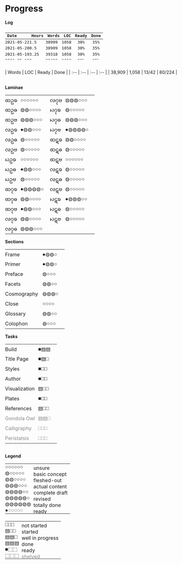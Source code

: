 # Progress

<style>
    @font-face {
      font-family: "DejaVuSerif";
      src: url("./fonts/DejaVuSerif.ttf") format("truetype");
      font-weight: 400;
      font-style: normal;
    }

	html {
		position: static;
	}
	body {
		max-width: 1024px;
	}
	    @media only screen and (max-width: 479px) {
	    	body {
	    		padding: 12px;
	    	}
	    }

	#about {
		display: none;
	}

	p {
		margin-bottom: 8px;
	}
	.bloop {
		font-family: "DejaVuSerif";
	}
	.later {
		opacity: 0.5;
	}

	table {
	    max-width: 100%;
	}

	.summary table {
		width: 400px;
	}

	.updates {
		max-height: 100px;
	    overflow-y: scroll;
	    margin-top: 12px;
	    margin-bottom: 32px;
	    font-size: smaller;
	    font-family: monospace;
	}
		.updates table td,
		.updates table tr {
			padding: 0;
			height: 20px;
		    line-height: 0;
		}
	    @media only screen and (max-width: 479px) {
			.updates table th:nth-child(5),
			.updates table td:nth-child(5) {
				display: none;
			}
	    }

	.progress-wrap, .legend {
		display: flex;
	    max-width: 100%;
	}
	.progress-wrap {
		margin: 32px 0;
	}
	    @media only screen and (max-width: 1023px) {
	    	.progress-wrap, .legend {
		    	display: block;
	    	}
	    }

	.updates table,
	.progress-wrap table {
		width: 400px;
	}
	    @media only screen and (max-width: 479px) {
			.updates table,
			.progress-wrap table {
				width: calc(100vw - 32px);
			}
			.progress-wrap table:first-child {
				width: 380px;
			}
	    }
		.progress-wrap div + div table {
			width: 250px;
		}
		/* writing CSS for markdown-generated HTML sucks*/
		.progress-wrap div + div + div table {
			width: 275px;
		}
		    @media only screen and (max-width: 479px) {
				.progress-wrap div + div table {
					width: 100% !important;
				}
			}
		table td,
		table tr {
			padding: 0;
			height: 32px;
		    line-height: 0;
		}
		.progress-wrap table td:nth-child(2n+1) {
			padding-right: 10px;
		}
		.progress-wrap table td:nth-child(2n) {
			padding-right: 20px;
		}
		    @media only screen and (max-width: 1023px) {
				table td:last-child {
					padding-right: 0;
				}
		    }
		    @media only screen and (max-width: 479px) {
				.progress-wrap table td {
					padding-right: 5px !important;
				}
		    }

.legend table {
	margin-bottom: 24px;
}
	.legend table:first-child {
		margin-right: 32px;
	}
	.legend table td:first-child {
		font-family: "DejaVuSerif";
	}
	.legend table td:nth-child(2) {
		position: relative;
	    top: 3px;
	}
	.legend table tr,
	.legend table td {
		padding: 0 8px 0 0;
		height: auto;
	    line-height: unset;
	}
</style>

<div><p><b>Log</b></p></div>

<div class="updates">

|Date      |Hours|Words|<span title="lines of code">LOC</span>|Ready|Done|
| :-- | :-- | :-- | :-- | :-: | :-: |
|2021-05-22|1.5 |38909|1058|30%|35%|13|80|53|27|
|2021-05-20|0.5 |38909|1058|30%|35%|13|80|53|27|
|2021-05-19|3.25|39318|1058|30%|35%|13|80|53|27|
|2021-05-18|2   |38420|1058|30%|35%|13|79|53|26|
|2021-05-13|1.5 |39783|1058|30%|35%|13|79|53|26|
|2021-05-12|1.25|41226|1056|30%|35%|13|80|53|27|
|2021-05-11|1   |41202|1054|28%|35%|13|80|53|27|
|2021-05-08|1   |41297|1049|27%|35%|13|81|53|28|
|2021-05-07|1.25|41297|1038|27%|35%|13|81|53|28|
|2021-05-06|1.5 |41108|1038|25%|34%|12|80|53|27|
|2021-05-05|0.25|41011|1038|23%|34%|11|80|53|27|
|2021-05-04|1   |40986|1037|23%|34%|11|80|53|27|
|2021-05-03|0.25|40947|1028|23%|34%|11|80|53|27|
|2021-05-02|0.75|40947|1018|23%|34%|11|80|53|27|
|2021-05-01|1.25|40797|1018|23%|34%|11|80|53|27|
|2021-04-30|0.25|40085|1018|23%|34%|11|78|53|25|
|2021-04-29|1   |40045|1018|23%|34%|11|78|53|25|
|2021-04-28|0.5 |39976|1018|23%|33%|11|77|52|25|
|2021-04-27|0.5 |39886|1018|23%|33%|11|77|52|25|
|2021-04-26|0.75|39681|1018|23%|33%|11|76|51|25|
|2021-04-25|0.5 |39485|1018|23%|33%|11|76|51|25|
|2021-04-24|0.5 |39364|1015|23%|33%|11|76|51|25|
|2021-04-23|1.25|39298|1015|23%|33%|11|76|51|25|
|2021-04-22|1.5 |39150|1015|21%|33%|10|76|51|25|
|2021-04-21|0.75|39128|1005|21%|33%|10|75|50|25|
|2021-04-20|0.25|38815|1005|21%|32%|10|74|49|25|
|2021-04-19|0.25|38814|1005|21%|32%|10|74|49|25|
|2021-04-18|0.25|38520|1005|21%|32%|10|74|49|25|
|2021-04-13|0.25|38418|1005|21%|32%|10|74|49|25|
|2021-04-12|0.25|38337|1005|21%|32%|10|74|49|25|
|2021-04-10|0.25|38265|1005|21%|32%|10|74|49|25|
|2021-04-09|0.25|38210|1005|21%|32%|10|74|49|25|
|2021-04-08|0.25|38178|1005|21%|32%|10|74|49|25|
|2021-04-04|1   |37897|1009|21%|32%|10|74|49|25|
|2021-04-03|0.5 |37872|1001|21%|32%|10|73|48|25|
|2021-04-02|0.5 |37693|997 |19%|31%|9 |72|47|25|
|2021-04-01|0.75|37769|997 |19%|31%|9 |72|47|25|
|2021-03-30|0.5 |37581|997 |19%|31%|9 |72|47|25|
|2021-03-29|0.5 |37510|997 |19%|31%|9 |72|47|25|
|2021-03-19|0.75|37130|997 |19%|31%|9 |72|47|25|
|2021-03-18|1   |37036|997 |19%|31%|9 |72|47|25|
|2021-03-17|1.5 |36880|997 |19%|31%|9 |72|47|25|
|2021-03-16|1   |36497|997 |19%|31%|9 |72|47|25|
|2021-03-06|0.5 |36497|997 |19%|31%|9 |71|47|24|
|2021-02-23|0.5 |36497|997 |19%|31%|9 |71|47|24|
|2021-02-12|1   |36497|974 |19%|31%|9 |71|47|24|
|2021-02-11|0.5 |36497|941 |   |29%|  |  |47||
|2021-02-10|1   |36497|941 |   |29%|  |  |47||
|2021-02-07|1.5 |36497|941 |   |29%|  |  |47||
|2021-02-05|1   |36494|941 |   |29%|  |  |47||
|2021-02-04|0.75|36504|941 |   |28%|  |  |46||
|2021-02-03|0.5 |36459|941 |   |28%|  |  |46||
|2021-02-02|0.75|36362|941 |   |28%|  |  |46||
|2021-02-01|1   |36819|941 |   |28%|  |  |46||
|2021-01-30|2   |36574|941 |   |28%|  |  |46||
|2021-01-29|0.75|36554|939 |   |28%|  |  |46||
|2021-01-28|1   |36423|939 |   |28%|  |  |46||
|2021-01-27|1   |36117|937 |   |28%|  |  |46||
|2021-01-26|0.75|35925|937 |   |28%|  |  |46||
|2021-01-25|0.5 |35710|937 |   |28%|  |  |46||
|2021-01-23|1   |35627|935 |   |28%|  |  |46||
|2021-01-22|2   |35472|918 |   |28%|  |  |46||
|2021-01-20|0.75|35472|918 |   |27%|  |  |46||
|2021-01-19|0.5 |34963|    |   |27%|  |  |46||
|2021-01-18|1.5 |34409|    |   |27%|  |  |46||
|2021-01-18|0.5 |33713|    |   |27%|  |  |46||
|2021-01-15|0.5 |33713|    |   |27%|  |  |46||
|2021-01-15|0.5 |33527|    |   |27%|  |  |46||
|2021-01-14|0.75|33530|    |   |27%|  |  |46||
|2021-01-13|0.75|33512|    |   |27%|  |  |46||
|2021-01-12|0.5 |33425|    |   |27%|  |  |46||
|2021-01-11|0.5 |33385|    |   |27%|  |  |46||
|2021-01-10|0.75|33151|    |   |27%|  |  |46||
|2021-01-07|1   |33041|    |   |27%|  |  |46||
|2021-01-06|1   |32731|    |   |27%|  |  |45||
|2021-01-05|1   |32231|    |   |27%|  |  |45||
|2020-11-30|1   |31716|    |   |27%|  |  |45||
|2020-11-29|1   |31735|    |   |26%|  |  |44||
|2020-11-28|0.5 |31730|    |   |26%|  |  |44||
|2020-11-25|0.67|31740|    |   |26%|  |  |44||
|2020-11-24|1.25|31775|    |   |26%|  |  |44||
|2020-11-23|0.25|31511|    |   |26%|  |  |44||
|2020-11-22|0.5 |31468|    |   |26%|  |  |44||
|2020-11-21|0.5 |31447|    |   |26%|  |  |44||
|2020-11-20|0.5 |31291|    |   |26%|  |  |44||
|2020-11-19|0.75|31241|    |   |26%|  |  |44||
|2020-11-18|1   |31025|    |   |26%|  |  |44||
|2020-11-15|0.33|30817|    |   |26%|  |  |44||
|2020-11-14|0.25|30649|    |   |26%|  |  |44||
|2020-11-13|1   |30523|    |   |26%|  |  |44||
|2020-11-12|0.5 |30460|    |   |26%|  |  |44||
|2020-11-11|0.5 |30358|    |   |26%|  |  |44||
|2020-11-10|0.5 |30281|    |   |26%|  |  |44||
|2020-11-09|0.75|30304|    |   |26%|  |  |44||
|2020-11-09|0.25|30164|    |   |26%|  |  |44||
|2020-11-03|0.25|29853|    |   |26%|  |  |44||
|2020-11-02|0.25|29887|    |   |26%|  |  |44||
|2020-10-18|0.75|29695|    |   |25%|  |  |43||
|2020-10-13|1   |29339|    |   |25%|  |  |43||
|2020-10-09|0.5 |29085|    |   |25%|  |  |43||
|2020-09-10|0.25|28887|    |   |25%|  |  |43||
|2020-09-08|0.75|28718|    |   |25%|  |  |43||
|2020-09-01|1   |28597|    |   |25%|  |  |43||
|2020-08-18|1   |28216|    |   |25%|  |  |43||
|2020-08-11|0.75|27856|    |   |25%|  |  |43||
|2020-07-31|1   |27857|    |   |25%|  |  |43||

</div>

<div class="summary">
| Words | <span title="lines of code">LOC</span> | Ready | Done |
| :-- | :-- | :-- | :-- |
| 38,909 | 1,058 | 13/42 | 80/224 |
</div>

<div class="progress-wrap">

<div>
<b>Laminae</b>

| | | | |
| :-- | :-- | :-- | :-- |
| <span class="glyph">ꩧဥꧠ</span> | <span class="bloop">○○○○○○</span> | <span class="glyph">ꧪ၇ဗ</span> | <span class="bloop">◍◍◍○○○</span> |
| <span class="glyph">ꩧဥဓ</span> | <span class="bloop">◍◍○○○○</span> | <span class="glyph">ꩢ၇ꧠ</span> | <span class="bloop">◍○○○○○</span> |
| <span class="glyph">ꩧဥဗ</span> | <span class="bloop">◍◍◍○○○</span> | <span class="glyph">ꩢ၇ဓ</span> | <span class="bloop">◍◍◍○○○</span> |
| <span class="glyph">ꧪဥꧠ</span> | <span class="bloop">●◍◍○○○</span> | <span class="glyph">ꩢ၇ဗ</span> | <span class="bloop">●◍◍◍◍○</span> |
| <span class="glyph">ꧪဥဓ</span> | <span class="bloop">◍○○○○○</span> | <span class="glyph">ꩧဋꧠ</span> | <span class="bloop">◍◍○○○○</span> |
| <span class="glyph">ꧪဥဗ</span> | <span class="bloop">◍○○○○○</span> | <span class="glyph">ꩧဋဓ</span> | <span class="bloop">◍○○○○○</span> |
| <span class="glyph">ꩢဥꧠ</span> | <span class="bloop">○○○○○○</span> | <span class="glyph">ꩧဋဗ</span> | <span class="bloop">○○○○○○</span> |
| <span class="glyph">ꩢဥဓ</span> | <span class="bloop">●◍◍○○○</span> | <span class="glyph">ꧪဋꧠ</span> | <span class="bloop">◍○○○○○</span> |
| <span class="glyph">ꩢဥဗ</span> | <span class="bloop">◍○○○○○</span> | <span class="glyph">ꧪဋဓ</span> | <span class="bloop">◍○○○○○</span> |
| <span class="glyph">ꩧ၇ꧠ</span> | <span class="bloop">●◍◍◍◍○</span> | <span class="glyph">ꧪဋဗ</span> | <span class="bloop">◍○○○○○</span> |
| <span class="glyph">ꩧ၇ဓ</span> | <span class="bloop">◍◍○○○○</span> | <span class="glyph">ꩢဋꧠ</span> | <span class="bloop">●◍◍◍○○</span> |
| <span class="glyph">ꩧ၇ဗ</span> | <span class="bloop">●◍◍○○○</span> | <span class="glyph">ꩢဋဓ</span> | <span class="bloop">◍○○○○○</span> |
| <span class="glyph">ꧪ၇ꧠ</span> | <span class="bloop">◍◍○○○○</span> | <span class="glyph">ꩢဋဗ</span> | <span class="bloop">◍○○○○○</span> |
| <span class="glyph">ꧪ၇ဓ</span> | <span class="bloop">◍◍◍○○○</span> |

</div>
<div>
<b>Sections</b>

| | |
| :-- | :-- |
| Frame | <span class="bloop">●◍◍○</span> |
| Primer | <span class="bloop">●◍◍○</span> |
| Preface | <span class="bloop">◍○○○</span> |
| Facets | <span class="bloop">◍◍○○</span> |
| Cosmography&nbsp; | <span class="bloop">◍◍◍○</span> |
| Close | <span class="bloop">○○○○</span> |
| Glossary | <span class="bloop">◍◍○○</span> |
| Colophon | <span class="bloop">◍○○○</span> |

</div>
<div>
<b>Tasks</b>

| | |
| :-- | :-- |
| Build | <span class="bloop">■▤▤</span> |
| Title Page | <span class="bloop">■▤□</span> |
| Styles | <span class="bloop">■□□</span> |
| Author | <span class="bloop">■□□</span> |
| Visualization | <span class="bloop">▤□□</span> |
| Plates | <span class="bloop">■□□</span> |
| References | <span class="bloop">▤□□</span> |
| <span class="later">Gondola Owl</span> | <span class="bloop later">▤▤□</span> |
| <span class="later">Calligraphy</span> | <span class="bloop later">□□□</span> |
| <span class="later">Peristalsis</span> | <span class="bloop later">□□□</span> |

</div>

</div>

<b>Legend</b>

<div class="legend">

| | |
| :-- | :-- |
| ○○○○○○ | unsure |
| ◍○○○○○ | basic concept |
| ◍◍○○○○ | fleshed-out |
| ◍◍◍○○○ | actual content |
| ◍◍◍◍○○ | complete draft |
| ◍◍◍◍◍○ | revised |
| ◍◍◍◍◍◍ | totally done |
| ●◌◌◌◌◌ | ready |

| | |
| :-- | :-- |
| □□□ | not started |
| ▤□□ | started |
| ▤▤□ | well in progress |
| ▤▤▤ | done |
| ■⬚⬚ | ready |
| ⬚⬚⬚ | <span class="later">shelved</span> |

</div>

